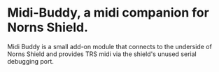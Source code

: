 # Midi-Buddy, a midi companion for Norns Shield.   

Midi Buddy is a small add-on module that connects to the underside of Norns Shield and provides TRS midi via the shield's unused serial debugging port. 
